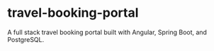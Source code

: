 # travel-booking-portal
A full stack travel booking portal built with Angular, Spring Boot, and PostgreSQL.
